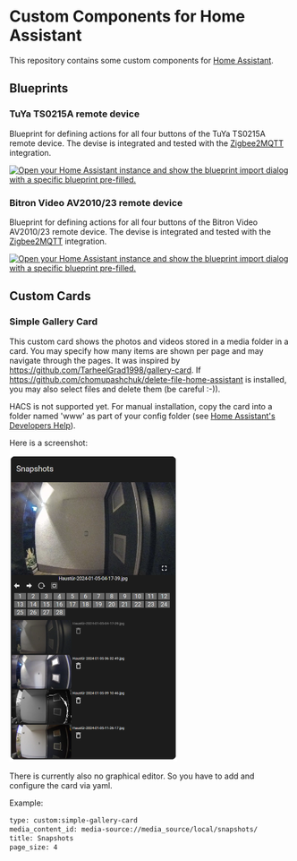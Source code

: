 # Custom Components for Home Assistant

This repository contains some custom components for [Home Assistant](https://www.home-assistant.io/).

## Blueprints

### TuYa TS0215A remote device

Blueprint for defining actions for all four buttons of the TuYa TS0215A remote device.
The devise is integrated and tested with the [Zigbee2MQTT](https://www.zigbee2mqtt.io/) integration.

[![Open your Home Assistant instance and show the blueprint import dialog with a specific blueprint pre-filled.](https://my.home-assistant.io/badges/blueprint_import.svg)](https://my.home-assistant.io/redirect/blueprint_import/?blueprint_url=https%3A%2F%2Fraw.githubusercontent.com%2Fheidrich76%2Fhome_assistant_custom%2Fmain%2Fblueprints%2Fautomation%2Ftuya_ts0215a_remote.yaml)

### Bitron Video AV2010/23 remote device

Blueprint for defining actions for all four buttons of the Bitron Video AV2010/23 remote device.
The devise is integrated and tested with the [Zigbee2MQTT](https://www.zigbee2mqtt.io/) integration.

[![Open your Home Assistant instance and show the blueprint import dialog with a specific blueprint pre-filled.](https://my.home-assistant.io/badges/blueprint_import.svg)](https://my.home-assistant.io/redirect/blueprint_import/?blueprint_url=https%3A%2F%2Fraw.githubusercontent.com%2Fheidrich76%2Fhome_assistant_custom%2Fmain%2Fblueprints%2Fautomation%2Fbitron_av201023_remote.yaml)

## Custom Cards

### Simple Gallery Card

This custom card shows the photos and videos stored in a media folder in a card. You may specify how many items are shown per page and may navigate through the pages. It was inspired by https://github.com/TarheelGrad1998/gallery-card. If https://github.com/chomupashchuk/delete-file-home-assistant is installed, you may also select files and delete them (be careful :-)).

HACS is not supported yet. For manual installation, copy the card into a folder named 'www' as part of your config folder (see [Home Assistant's Developers Help](https://developers.home-assistant.io/docs/frontend/custom-ui/custom-card/)).

Here is a screenshot:

<img src="docs/Example-Gallery.png" width="300px"/>

There is currently also no graphical editor. So you have to add and configure the card via yaml.

Example:

```
type: custom:simple-gallery-card
media_content_id: media-source://media_source/local/snapshots/
title: Snapshots
page_size: 4
```